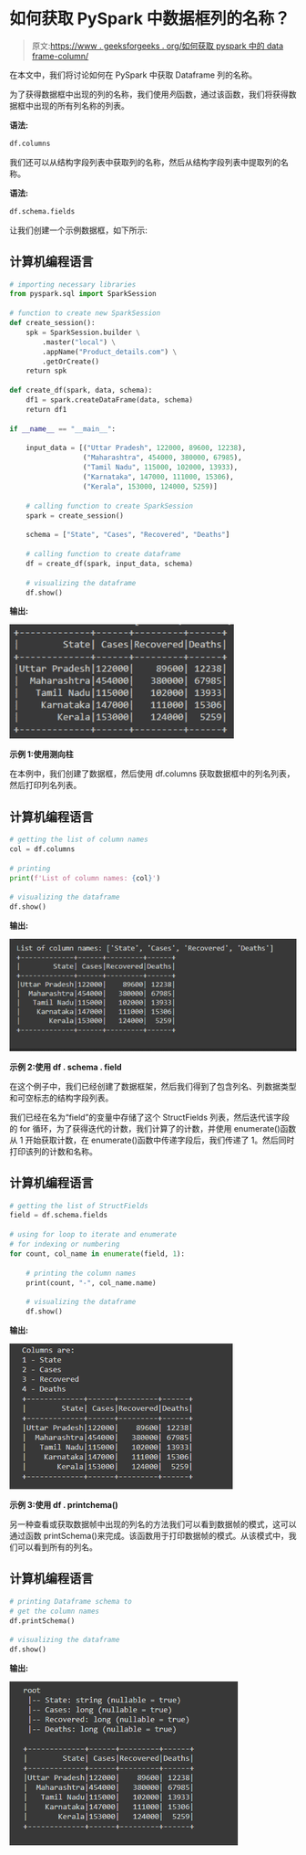# 如何获取 PySpark 中数据框列的名称？

> 原文:[https://www . geeksforgeeks . org/如何获取 pyspark 中的 data frame-column/](https://www.geeksforgeeks.org/how-to-get-name-of-dataframe-column-in-pyspark/)

在本文中，我们将讨论如何在 PySpark 中获取 Dataframe 列的名称。

为了获得数据框中出现的列的名称，我们使用*列*函数，通过该函数，我们将获得数据框中出现的所有列名称的列表。

**语法:**

```py
df.columns
```

我们还可以从结构字段列表中获取列的名称，然后从结构字段列表中提取列的名称。

**语法:**

```py
df.schema.fields
```

让我们创建一个示例数据框，如下所示:

## 计算机编程语言

```py
# importing necessary libraries
from pyspark.sql import SparkSession

# function to create new SparkSession
def create_session():
    spk = SparkSession.builder \
        .master("local") \
        .appName("Product_details.com") \
        .getOrCreate()
    return spk

def create_df(spark, data, schema):
    df1 = spark.createDataFrame(data, schema)
    return df1

if __name__ == "__main__":

    input_data = [("Uttar Pradesh", 122000, 89600, 12238),
                  ("Maharashtra", 454000, 380000, 67985),
                  ("Tamil Nadu", 115000, 102000, 13933),
                  ("Karnataka", 147000, 111000, 15306),
                  ("Kerala", 153000, 124000, 5259)]

    # calling function to create SparkSession
    spark = create_session()

    schema = ["State", "Cases", "Recovered", "Deaths"]

    # calling function to create dataframe
    df = create_df(spark, input_data, schema)

    # visualizing the dataframe
    df.show()
```

**输出:**

![](img/a7f1097c8d504ca7096e6b34dc777db9.png)

**示例 1:使用测向柱**

在本例中，我们创建了数据框，然后使用 df.columns 获取数据框中的列名列表，然后打印列名列表。

## 计算机编程语言

```py
# getting the list of column names
col = df.columns

# printing
print(f'List of column names: {col}')

# visualizing the dataframe
df.show()
```

**输出:**

![](img/23fdc24f59fb40a89a6a2dd87df82f07.png)

**示例 2:使用 df . schema . field**

在这个例子中，我们已经创建了数据框架，然后我们得到了包含列名、列数据类型和可空标志的结构字段列表。

我们已经在名为“field”的变量中存储了这个 StructFields 列表，然后迭代该字段的 for 循环，为了获得迭代的计数，我们计算了的计数，并使用 enumerate()函数从 1 开始获取计数，在 enumerate()函数中传递字段后，我们传递了 1。然后同时打印该列的计数和名称。

## 计算机编程语言

```py
# getting the list of StructFields
field = df.schema.fields

# using for loop to iterate and enumerate
# for indexing or numbering
for count, col_name in enumerate(field, 1):

    # printing the column names
    print(count, "-", col_name.name)

    # visualizing the dataframe
    df.show()
```

**输出:**

![](img/cc804eb97781a45279bf0425b0d232eb.png)

**示例 3:使用 df . printchema()**

另一种查看或获取数据帧中出现的列名的方法我们可以看到数据帧的模式，这可以通过函数 printSchema()来完成。该函数用于打印数据帧的模式。从该模式中，我们可以看到所有的列名。

## 计算机编程语言

```py
# printing Dataframe schema to
# get the column names
df.printSchema()

# visualizing the dataframe
df.show()
```

**输出:**

![](img/0d99c3c2ddfb7cc52180b80dc9827ae4.png)